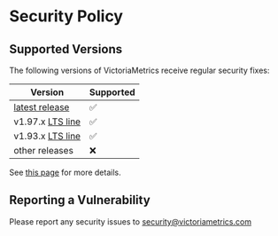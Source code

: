 # Security Policy

## Supported Versions

The following versions of VictoriaMetrics receive regular security fixes:

| Version | Supported          |
|---------|--------------------|
| [latest release](https://docs.victoriametrics.com/CHANGELOG.html) | :white_check_mark: |
| v1.97.x [LTS line](https://docs.victoriametrics.com/lts-releases/) | :white_check_mark: |
| v1.93.x [LTS line](https://docs.victoriametrics.com/lts-releases/) | :white_check_mark: |
| other releases  | :x:                |

See [this page](https://victoriametrics.com/security/) for more details.

## Reporting a Vulnerability

Please report any security issues to security@victoriametrics.com
